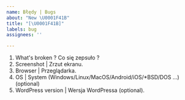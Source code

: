 ```yaml
---
name: Błędy | Bugs
about: "New \U0001F41B"
title: "[\U0001F41B]"
labels: bug
assignees: ''

---
```


1. What's broken ? Co się zepsuło ?
2. Screenshot | Zrzut ekranu.
3. Browser | Przeglądarka.
4. OS | System (Windows/Linux/MacOS/Android/iOS/*BSD/DOS …) (optional)
5. WordPress version | Wersja WordPressa (optional).
